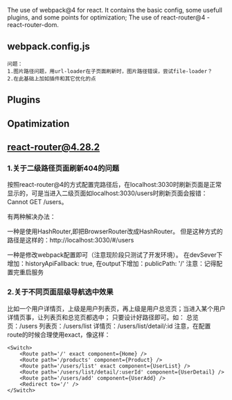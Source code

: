 The use of webpack@4 for react. It contains the basic config, some usefull plugins, and some points for optimization;
The use of react-router@4 - react-router-dom. 

## webpack.config.js
```
问题：
1.图片路径问题，用url-loader在子页面刷新时，图片路径错误，尝试file-loader？
2.在此基础上加如插件和其它优化的点

```
## Plugins


## Opatimization



## react-router@4.28.2


### 1.关于二级路径页面刷新404的问题

按照react-router@4的方式配置完路径后，在localhost:3030时刷新页面是正常显示的，可是当进入二级页面如localhost:3030/users时刷新页面会报错：Cannot GET /users。

有两种解决办法：

一种是使用HashRouter,即把BrowserRouter改成HashRouter。
但是这种方式的路径是这样的：http://localhost:3030/#/users

一种是修改webpack配置即可（注意现阶段只测试了开发环境）。
在devSever下增加：historyApiFallback: true,
在output下增加：publicPath: '/'
注意：记得配置完重启服务


### 2.关于不同页面层级导航选中效果

比如一个用户详情页，上级是用户列表页，再上级是用户总览页；当进入某个用户详情页事，让列表页和总览页都选中；
只要设计好路径即可。如：
总览页：/users
列表页：/users/list
详情页：/users/list/detail/:id
注意，在配置route的时候合理使用exact，像这样：

```
<Switch>
    <Route path='/' exact component={Home} />
    <Route path='/products' component={Product} />
    <Route path='/users/list' exact component={UserList} />
    <Route path='/users/list/detail/:userId' component={UserDetail} />
    <Route path='/users/add' component={UserAdd} />
    <Redirect to='/' />
</Switch>

```

